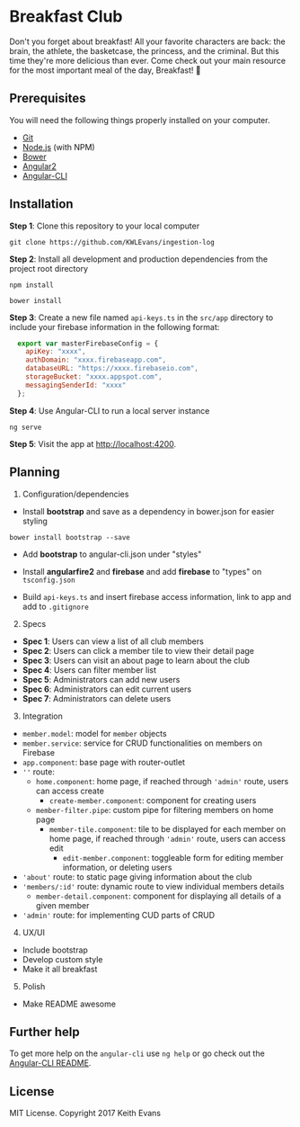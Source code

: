 # Breakfast Club

Don't you forget about breakfast! All your favorite characters are back: the brain, the athlete, the basketcase, the princess, and the criminal. But this time they're more delicious than ever. Come check out your main resource for the most important meal of the day, Breakfast! 🙋

## Prerequisites

You will need the following things properly installed on your computer.

* [Git](https://git-scm.com/)
* [Node.js](https://nodejs.org/) (with NPM)
* [Bower](https://bower.io/)
* [Angular2](https://github.com/angular/angular)
* [Angular-CLI](https://github.com/angular/angular-cli)

## Installation

**Step 1**: Clone this repository to your local computer

```console
git clone https://github.com/KWLEvans/ingestion-log
```

**Step 2**: Install all development and production dependencies from the project root directory

```console
npm install
```
```console
bower install
```

**Step 3**: Create a new file named `api-keys.ts` in the `src/app` directory to include your firebase information in the following format:

```js
  export var masterFirebaseConfig = {
    apiKey: "xxxx",
    authDomain: "xxxx.firebaseapp.com",
    databaseURL: "https://xxxx.firebaseio.com",
    storageBucket: "xxxx.appspot.com",
    messagingSenderId: "xxxx"
  };
```

**Step 4**: Use Angular-CLI to run a local server instance

```console
ng serve
```

**Step 5**: Visit the app at [http://localhost:4200](http://localhost:4200).

## Planning

1. Configuration/dependencies
  * Install **bootstrap** and save as a dependency in bower.json for easier styling
  ```console
  bower install bootstrap --save
  ```
  * Add **bootstrap** to angular-cli.json under "styles"

  * Install **angularfire2** and **firebase** and add **firebase** to "types" on `tsconfig.json`

  * Build `api-keys.ts` and insert firebase access information, link to app and add to `.gitignore`

2. Specs
  * **Spec 1**: Users can view a list of all club members
  * **Spec 2**: Users can click a member tile to view their detail page
  * **Spec 3**: Users can visit an about page to learn about the club
  * **Spec 4**: Users can filter member list
  * **Spec 5**: Administrators can add new users
  * **Spec 6**: Administrators can edit current users
  * **Spec 7**: Administrators can delete users

3. Integration
  * `member.model`: model for `member` objects
  * `member.service`: service for CRUD functionalities on members on Firebase
  * `app.component`: base page with router-outlet
  * `''` route:
    * `home.component`: home page, if reached through `'admin'` route, users can access create
      * `create-member.component`: component for creating users
    * `member-filter.pipe`: custom pipe for filtering members on home page
      * `member-tile.component`: tile to be displayed for each member on home page, if reached through `'admin'` route, users can access edit
        * `edit-member.component`: toggleable form for editing member information, or deleting users
  * `'about'` route: to static page giving information about the club
  * `'members/:id'` route: dynamic route to view individual members details
    * `member-detail.component`: component for displaying all details of a given member
  * `'admin'` route: for implementing CUD parts of CRUD

4. UX/UI
  * Include bootstrap
  * Develop custom style
  * Make it all breakfast

5. Polish
  * Make README awesome

## Further help

To get more help on the `angular-cli` use `ng help` or go check out the [Angular-CLI README](https://github.com/angular/angular-cli/blob/master/README.md).

## License

MIT License. Copyright 2017 Keith Evans
